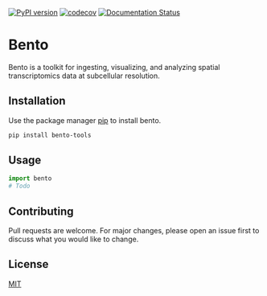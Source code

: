[![PyPI version](https://badge.fury.io/py/bento-tools.svg)](https://badge.fury.io/py/bento-tools)
[![codecov](https://codecov.io/gh/ckmah/bento-tools/branch/master/graph/badge.svg?token=XVHDKNDCDT)](https://codecov.io/gh/ckmah/bento-tools)
[![Documentation Status](https://readthedocs.org/projects/bento-tools/badge/?version=latest)](https://bento-tools.readthedocs.io/en/latest/?badge=latest)

# Bento
Bento is a toolkit for ingesting, visualizing, and analyzing spatial transcriptomics data at subcellular resolution. 

## Installation

Use the package manager [pip](https://pip.pypa.io/en/stable/) to install bento.

```bash
pip install bento-tools
```

## Usage

```python
import bento
# Todo
```

## Contributing
Pull requests are welcome. For major changes, please open an issue first to discuss what you would like to change.

## License
[MIT](https://choosealicense.com/licenses/mit/)
